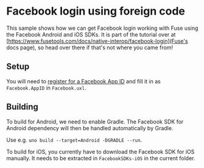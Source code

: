 # Facebook login using foreign code

This sample shows how we can get Facebook login working with Fuse using the
Facebook Android and iOS SDKs.
It is part of the tutorial over at [https://www.fusetools.com/docs/native-interop/facebook-login](Fuse's docs page),
so head over there if that's not where you came from!

## Setup

You will need to [register for a Facebook App ID](https://developers.facebook.com/docs/apps/register)
and fill it in as `Facebook.AppID` in `Facebook.uxl`.

## Building

To build for Android, we need to enable Gradle. The Facebook SDK for Android
dependency will then be handled automatically by Gradle.

Use e.g. `uno build --target=Android -DGRADLE --run`.

To build for iOS, you currently have to download the Facebook SDK for iOS
manually. It needs to be extracted in `FacebookSDKs-iOS` in the current folder.
